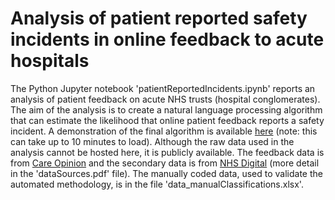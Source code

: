 # Analysis of patient reported safety incidents in online feedback to acute hospitals
The Python Jupyter notebook 'patientReportedIncidents.ipynb' reports an analysis of patient feedback on acute NHS trusts (hospital conglomerates). The aim of the analysis is to create a natural language processing algorithm that can estimate the likelihood that online patient feedback reports a safety incident. A demonstration of the final algorithm is available [here](https://tinyurl.com/safetyIncidentsDemo) (note: this can take up to 10 minutes to load). Although the raw data used in the analysis cannot be hosted here, it is publicly available. The feedback data is from [Care Opinion](https://www.careopinion.org.uk/) and the secondary data is from [NHS Digital](https://digital.nhs.uk/) (more detail in the 'dataSources.pdf' file). The manually coded data, used to validate the automated methodology, is in the file 'data_manualClassifications.xlsx'. 
